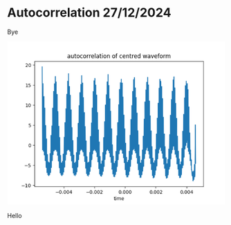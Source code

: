 # Autocorrelation 27/12/2024

Bye


![](images/autocorrelation_27_12_24/autocorrelation_centred.png)


Hello
